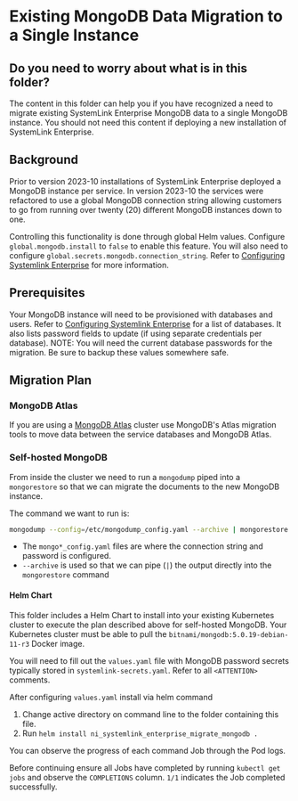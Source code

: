 # Existing MongoDB Data Migration to a Single Instance

## Do you need to worry about what is in this folder?

The content in this folder can help you if you have recognized a need to migrate existing SystemLink Enterprise MongoDB data to a single MongoDB instance. You should not need this content if deploying a new installation of SystemLink Enterprise.

## Background

Prior to version 2023-10 installations of SystemLink Enterprise deployed a MongoDB instance per service. In version 2023-10 the services were refactored to use a global MongoDB connection string allowing customers to go from running over twenty (20) different MongoDB instances down to one.

Controlling this functionality is done through global Helm values. Configure `global.mongodb.install` to `false` to enable this feature. You will also need to configure `global.secrets.mongodb.connection_string`. Refer to [Configuring Systemlink Enterprise](https://www.ni.com/docs/en-US/bundle/systemlink-enterprise/page/config-systemlink-enterprise.html) for more information.

## Prerequisites

Your MongoDB instance will need to be provisioned with databases and users. Refer to [Configuring Systemlink Enterprise](https://www.ni.com/docs/en-US/bundle/systemlink-enterprise/page/config-systemlink-enterprise.html) for a list of databases. It also lists password fields to update (if using separate credentials per database). NOTE: You will need the current database passwords for the migration. Be sure to backup these values somewhere safe.

## Migration Plan

### MongoDB Atlas

If you are using a [MongoDB Atlas](https://www.ni.com/r/mongodbatalas) cluster use MongoDB's Atlas migration tools to move data between the service databases and MongoDB Atlas.

### Self-hosted MongoDB

From inside the cluster we need to run a `mongodump` piped into a `mongorestore` so that we can migrate the documents to the new MongoDB instance.

The command we want to run is:

```sh
mongodump --config=/etc/mongodump_config.yaml --archive | mongorestore --archive --config=/etc/mongorestore_config.yaml
```

- The `mongo*_config.yaml` files are where the connection string and password is configured.
- `--archive` is used so that we can pipe (`|`) the output directly into the `mongorestore` command

#### Helm Chart

This folder includes a Helm Chart to install into your existing Kubernetes cluster to execute the plan described above for self-hosted MongoDB. Your Kubernetes cluster must be able to pull the `bitnami/mongodb:5.0.19-debian-11-r3` Docker image.

You will need to fill out the `values.yaml` file with MongoDB password secrets typically stored in `systemlink-secrets.yaml`. Refer to all `<ATTENTION>` comments.

After configuring `values.yaml` install via helm command

1. Change active directory on command line to the folder containing this file.
2. Run `helm install ni_systemlink_enterprise_migrate_mongodb .`

You can observe the progress of each command Job through the Pod logs.

Before continuing ensure all Jobs have completed by running `kubectl get jobs` and observe the `COMPLETIONS` column. `1/1` indicates the Job completed successfully.
